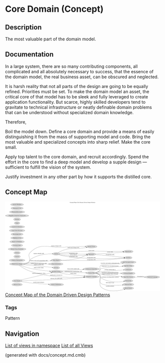 # Core Domain (Concept)
## Description
The most valuable part of the domain model.

## Documentation
In a large system, there are so many contributing components, all complicated
and all absolutely necessary to success, that the essence of the domain model,
the real business asset, can be obscured and neglected.

It is harsh reality that not all parts of the design are going to be equally
refined. Priorities must be set. To make the domain model an asset, the
critical core of that model has to be sleek and fully leveraged to create
application functionality. But scarce, highly skilled developers tend to
gravitate to technical infrastructure or neatly definable domain problems that
can be understood without specialized domain knowledge.

Therefore,

Boil the model down. Define a core domain and provide a means of easily
distinguishing it from the mass of supporting model and code. Bring the most
valuable and specialized concepts into sharp relief. Make the core small.

Apply top talent to the core domain, and recruit accordingly. Spend the effort
in the core to find a deep model and develop a supple design — sufficient to
fulfill the vision of the system.

Justify investment in any other part by how it supports the distilled core.

## Concept Map
![Concept Map of the Domain Driven Design Patterns](../ddd/concept-view.png)
[Concept Map of the Domain Driven Design Patterns](../ddd/concept-view.md)

### Tags
Pattern


## Navigation
[List of views in namespace](./views-in-namespace.md)
[List of all Views](../views.md)

(generated with docs/concept.md.cmb)
